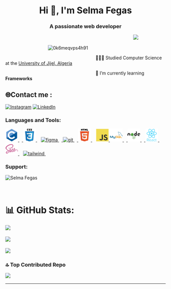 <h1 align="center">Hi 👋, I'm Selma Fegas</h1>
<h3 align="center">A passionate web developer</h3>

  &nbsp; &nbsp; &nbsp; &nbsp; &nbsp;  &nbsp; &nbsp; &nbsp; &nbsp;  &nbsp; &nbsp; &nbsp; &nbsp;  &nbsp; &nbsp; &nbsp; &nbsp;  &nbsp; &nbsp; &nbsp; &nbsp;  &nbsp; &nbsp;  &nbsp; &nbsp; &nbsp; &nbsp; &nbsp; &nbsp; &nbsp; &nbsp;  &nbsp; &nbsp; &nbsp; &nbsp;  &nbsp; &nbsp; &nbsp; &nbsp;  &nbsp; &nbsp; &nbsp; &nbsp;  &nbsp; &nbsp; &nbsp; &nbsp;  &nbsp; &nbsp; &nbsp; &nbsp;  [![](https://visitcount.itsvg.in/api?id=serumaf&icon=5&color=6)](https://visitcount.itsvg.in)
 
&nbsp; &nbsp; &nbsp; &nbsp; &nbsp; &nbsp; &nbsp; &nbsp; &nbsp; &nbsp; &nbsp; &nbsp; &nbsp; &nbsp; &nbsp; &nbsp; &nbsp; ![0k6meqvps4h91](https://github.com/user-attachments/assets/adfa467a-9270-4344-a0fc-93c53714c5a4)



  &nbsp; &nbsp; &nbsp; &nbsp;  &nbsp; &nbsp; &nbsp; &nbsp;  &nbsp; &nbsp; &nbsp; &nbsp;  &nbsp; &nbsp; &nbsp; &nbsp; &nbsp; &nbsp; &nbsp; &nbsp;  &nbsp; &nbsp; &nbsp; &nbsp;  &nbsp; &nbsp; &nbsp; &nbsp;  &nbsp; &nbsp; &nbsp; &nbsp;  &nbsp; &nbsp; &nbsp; &nbsp; 👩🏻‍🎓 Studied Computer Science at the [ University of Jijel, Algeria](https://univ-jijel.dz/index.php/ar/)

 &nbsp; &nbsp; &nbsp; &nbsp;  &nbsp; &nbsp; &nbsp; &nbsp;  &nbsp; &nbsp; &nbsp; &nbsp;  &nbsp; &nbsp; &nbsp; &nbsp;  &nbsp; &nbsp; &nbsp; &nbsp;  &nbsp; &nbsp; &nbsp; &nbsp;  &nbsp; &nbsp; &nbsp; &nbsp;  &nbsp; &nbsp; &nbsp; &nbsp;  &nbsp; &nbsp; &nbsp; &nbsp;  🌱 I’m currently learning **Frameworks**




## 🌐Contact me :

[![Instagram](https://img.shields.io/badge/Instagram-%23E4405F.svg?logo=Instagram&logoColor=white)](https://instagram.com/seruma.f) [![LinkedIn](https://img.shields.io/badge/LinkedIn-%230077B5.svg?logo=linkedin&logoColor=white)](https://linkedin.com/in/selma-fegas-55675b24b) 


<h3 align="left">Languages and Tools:</h3>
<p align="left"> <a href="https://www.cprogramming.com/" target="_blank" rel="noreferrer"> <img src="https://raw.githubusercontent.com/devicons/devicon/master/icons/c/c-original.svg" alt="c" width="40" height="40"/> </a> &nbsp;&nbsp;<a href="https://www.w3schools.com/css/" target="_blank" rel="noreferrer"> <img src="https://raw.githubusercontent.com/devicons/devicon/master/icons/css3/css3-original-wordmark.svg" alt="css3" width="40" height="40"/> </a>&nbsp;&nbsp; <a href="https://www.figma.com/" target="_blank" rel="noreferrer"> <img src="https://www.vectorlogo.zone/logos/figma/figma-icon.svg" alt="figma" width="40" height="40"/> </a> &nbsp;&nbsp;<a href="https://git-scm.com/" target="_blank" rel="noreferrer"> <img src="https://www.vectorlogo.zone/logos/git-scm/git-scm-icon.svg" alt="git" width="40" height="40"/> </a> &nbsp;&nbsp;<a href="https://www.w3.org/html/" target="_blank" rel="noreferrer"> <img src="https://raw.githubusercontent.com/devicons/devicon/master/icons/html5/html5-original-wordmark.svg" alt="html5" width="40" height="40"/> </a>&nbsp;&nbsp; <a href="https://developer.mozilla.org/en-US/docs/Web/JavaScript" target="_blank" rel="noreferrer"> <img src="https://raw.githubusercontent.com/devicons/devicon/master/icons/javascript/javascript-original.svg" alt="javascript" width="40" height="40"/> </a> <a href="https://www.mysql.com/" target="_blank" rel="noreferrer"> <img src="https://raw.githubusercontent.com/devicons/devicon/master/icons/mysql/mysql-original-wordmark.svg" alt="mysql" width="40" height="40"/> </a> &nbsp;&nbsp;<a href="https://nodejs.org" target="_blank" rel="noreferrer"> <img src="https://raw.githubusercontent.com/devicons/devicon/master/icons/nodejs/nodejs-original-wordmark.svg" alt="nodejs" width="40" height="40"/> </a> &nbsp;&nbsp;<a href="https://reactjs.org/" target="_blank" rel="noreferrer"> <img src="https://raw.githubusercontent.com/devicons/devicon/master/icons/react/react-original-wordmark.svg" alt="react" width="40" height="40"/> </a>&nbsp;&nbsp; <a href="https://sass-lang.com" target="_blank" rel="noreferrer"> <img src="https://raw.githubusercontent.com/devicons/devicon/master/icons/sass/sass-original.svg" alt="sass" width="40" height="40"/> </a>&nbsp;&nbsp; <a href="https://tailwindcss.com/" target="_blank" rel="noreferrer"> <img src="https://www.vectorlogo.zone/logos/tailwindcss/tailwindcss-icon.svg" alt="tailwind" width="40" height="40"/> </a>&nbsp;&nbsp; </p>

<h3 align="left">Support:</h3>
<p><a href="https://www.buymeacoffee.com/ellsa2018nm"> <img align="left" src="https://cdn.buymeacoffee.com/buttons/v2/default-yellow.png" height="50" width="210" alt="Selma Fegas" /></a></p><br><br>
<br>

# 📊 GitHub Stats:
 ![](https://github-readme-stats.vercel.app/api?username=serumaf&theme=radical&hide_border=false&include_all_commits=false&count_private=false)<br/>
<br>
 ![](https://github-readme-streak-stats.herokuapp.com/?user=serumaf&theme=radical&hide_border=false)<br/>
<br>
 ![](https://github-readme-stats.vercel.app/api/top-langs/?username=serumaf&theme=radical&hide_border=false&include_all_commits=false&count_private=false&layout=compact)

### 🔝 Top Contributed Repo
![](https://github-contributor-stats.vercel.app/api?username=serumaf&limit=5&theme=radical&combine_all_yearly_contributions=true)

---




